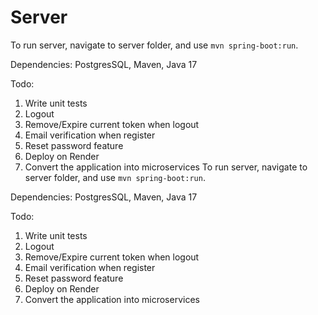 # Server
To run server, navigate to server folder, and use `mvn spring-boot:run`.

Dependencies: PostgresSQL, Maven, Java 17 

Todo:
1. Write unit tests
2. Logout
3. Remove/Expire current token when logout
4. Email verification when register
5. Reset password feature 
6. Deploy on Render 
7. Convert the application into microservices
To run server, navigate to server folder, and use `mvn spring-boot:run`.

Dependencies: PostgresSQL, Maven, Java 17 

Todo:
1. Write unit tests
2. Logout
3. Remove/Expire current token when logout
4. Email verification when register
5. Reset password feature 
6. Deploy on Render 
7. Convert the application into microservices